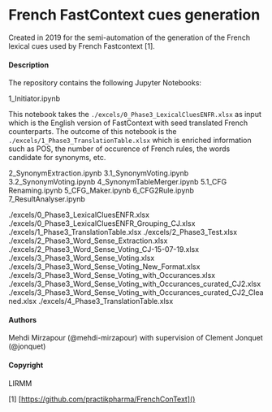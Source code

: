 # French FastContext cues generation

Created in 2019 for the semi-automation of the generation of the French lexical cues used by French Fastcontext [1].

#### Description
The repository contains the following Jupyter Notebooks:  



1_Initiator.ipynb   

This notebook takes the `./excels/0_Phase3_LexicalCluesENFR.xlsx` as input which is the English version of FastContext with seed translated French counterparts. The outcome of this notebook is the `./excels/1_Phase3_TranslationTable.xlsx` which is enriched information such as POS, the number of occurence of French rules, the words candidate for synonyms, etc.  


2_SynonymExtraction.ipynb
3.1_SynonymVoting.ipynb
3.2_SynonymVoting.ipynb
4_SynonymTableMerger.ipynb
5.1_CFG Renaming.ipynb
5_CFG_Maker.ipynb
6_CFG2Rule.ipynb
7_ResultAnalyser.ipynb



./excels/0_Phase3_LexicalCluesENFR.xlsx
./excels/0_Phase3_LexicalCluesENFR_Grouping_CJ.xlsx
./excels/1_Phase3_TranslationTable.xlsx
./excels/2_Phase3_Test.xlsx
./excels/2_Phase3_Word_Sense_Extraction.xlsx
./excels/2_Phase3_Word_Sense_Voting_CJ-15-07-19.xlsx
./excels/3_Phase3_Word_Sense_Voting.xlsx
./excels/3_Phase3_Word_Sense_Voting_New_Format.xlsx
./excels/3_Phase3_Word_Sense_Voting_with_Occurances.xlsx
./excels/3_Phase3_Word_Sense_Voting_with_Occurances_curated_CJ2.xlsx
./excels/3_Phase3_Word_Sense_Voting_with_Occurances_curated_CJ2_Cleaned.xlsx
./excels/4_Phase3_TranslationTable.xlsx



#### Authors 
Mehdi Mirzapour (@mehdi-mirzapour) with supervision of Clement Jonquet (@jonquet)

#### Copyright
LIRMM


[1] [https://github.com/practikpharma/FrenchConText]()
